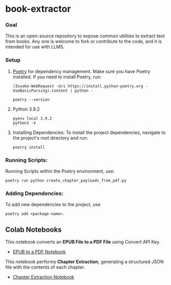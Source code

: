 # book-extractor

### Goal
This is an open-source repository to expose common utilities to extract text from books. Any one is welcome to fork or contribute to the code, and it is intended for use with LLMS.

### Setup
1.  [Poetry](https://python-poetry.org/docs/) for dependency management. Make sure you have Poetry installed. If you need to install Poetry, run:
    ```
    (Invoke-WebRequest -Uri https://install.python-poetry.org -UseBasicParsing).Content | python -
    ```
    ```
    poetry --version
    ```
2.  Python 3.9.2 
    ```
    pyenv local 3.9.2
    python3 -V
    ```
3. Installing Dependencies:
    To install the project dependencies, navigate to the project's root directory and run:
    ```
    poetry install
    ```

### Running Scripts:
Running Scripts within the Poetry environment, use:
```
poetry run python create_chapter_payloads_from_pdf.py
```

### Adding Dependencies:
To add new dependencies to the project, use
```
poetry add <package-name>.
```

## Colab Notebooks
This notebook converts an **EPUB File to a PDF File** using Convert API Key.
- [EPUB to a PDF Notebook](https://colab.research.google.com/drive/1EvtOHveT4xUbjqanoD0ilu-DiH_Z2dRC?usp=sharing)

This notebook performs **Chapter Extraction**, generating a structured JSON file with the contents of each chapter.
- [Chapter Extraction Notebook](https://colab.research.google.com/drive/1c6yoJn7mwAYNFqIsPhXdiAnSCB8bc0me?usp=sharing)
